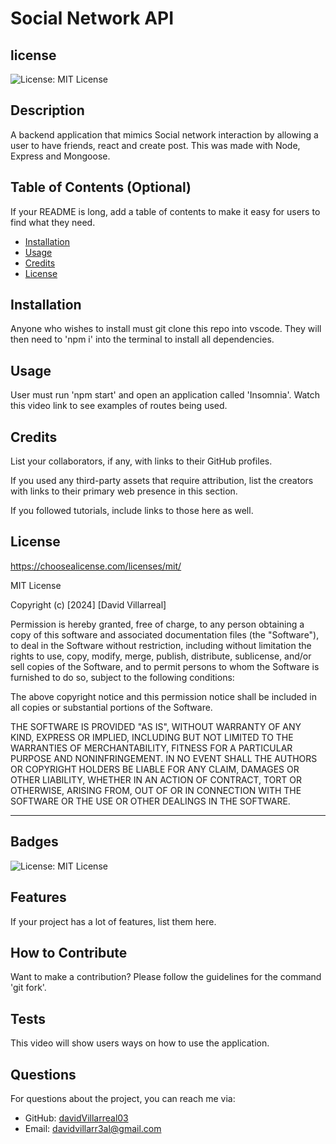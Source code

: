 # Social Network API 
## license
![License: MIT License](https://img.shields.io/badge/License-MIT-yellow.svg)



## Description

A backend application that mimics Social network interaction by allowing a user to have friends, react and create post. This was made with Node, Express and Mongoose. 

## Table of Contents (Optional)

If your README is long, add a table of contents to make it easy for users to find what they need.

- [Installation](#installation)
- [Usage](#usage)
- [Credits](#credits)
- [License](#license)

## Installation

Anyone who wishes to install must git clone this repo into vscode. They will then need to 'npm i' into the terminal to install all dependencies.

## Usage

User must run 'npm start' and open an application called 'Insomnia'. Watch this video link to see examples of routes being used. 

## Credits

List your collaborators, if any, with links to their GitHub profiles.

If you used any third-party assets that require attribution, list the creators with links to their primary web presence in this section.

If you followed tutorials, include links to those here as well.

## License
https://choosealicense.com/licenses/mit/

MIT License

Copyright (c) [2024] [David Villarreal]

Permission is hereby granted, free of charge, to any person obtaining a copy
of this software and associated documentation files (the "Software"), to deal
in the Software without restriction, including without limitation the rights
to use, copy, modify, merge, publish, distribute, sublicense, and/or sell
copies of the Software, and to permit persons to whom the Software is
furnished to do so, subject to the following conditions:

The above copyright notice and this permission notice shall be included in all
copies or substantial portions of the Software.

THE SOFTWARE IS PROVIDED "AS IS", WITHOUT WARRANTY OF ANY KIND, EXPRESS OR
IMPLIED, INCLUDING BUT NOT LIMITED TO THE WARRANTIES OF MERCHANTABILITY,
FITNESS FOR A PARTICULAR PURPOSE AND NONINFRINGEMENT. IN NO EVENT SHALL THE
AUTHORS OR COPYRIGHT HOLDERS BE LIABLE FOR ANY CLAIM, DAMAGES OR OTHER
LIABILITY, WHETHER IN AN ACTION OF CONTRACT, TORT OR OTHERWISE, ARISING FROM,
OUT OF OR IN CONNECTION WITH THE SOFTWARE OR THE USE OR OTHER DEALINGS IN THE
SOFTWARE.

---

## Badges

![License: MIT License](https://img.shields.io/badge/License-MIT-yellow.svg)

## Features

If your project has a lot of features, list them here.

## How to Contribute

Want to make a contribution? Please follow the guidelines for the command 'git fork'.

## Tests

This video will show users ways on how to use the application.

## Questions
For questions about the project, you can reach me via:
- GitHub: [davidVillarreal03](https://github.com/davidVillarreal03)
- Email: davidvillarr3al@gmail.com
